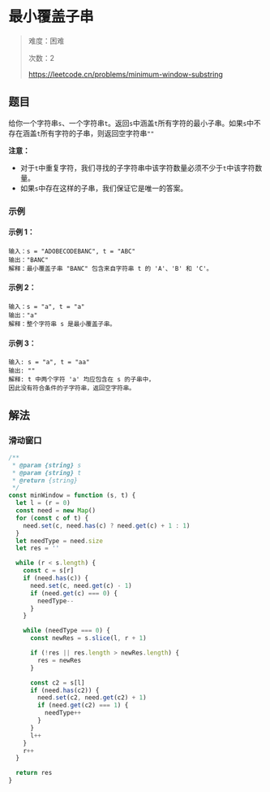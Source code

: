 # 最小覆盖子串

> 难度：困难
>
> 次数：2
>
> https://leetcode.cn/problems/minimum-window-substring

## 题目

给你一个字符串`s`、一个字符串`t`。返回`s`中涵盖`t`所有字符的最小子串。如果`s`中不存在涵盖`t`所有字符的子串，则返回空字符串`""`

**注意：**

- 对于`t`中重复字符，我们寻找的子字符串中该字符数量必须不少于`t`中该字符数量。
- 如果`s`中存在这样的子串，我们保证它是唯一的答案。

### 示例

#### 示例 1：

```
输入：s = "ADOBECODEBANC", t = "ABC"
输出："BANC"
解释：最小覆盖子串 "BANC" 包含来自字符串 t 的 'A'、'B' 和 'C'。
```

#### 示例 2：

```
输入：s = "a", t = "a"
输出："a"
解释：整个字符串 s 是最小覆盖子串。
```

#### 示例 3：

```
输入: s = "a", t = "aa"
输出: ""
解释: t 中两个字符 'a' 均应包含在 s 的子串中，
因此没有符合条件的子字符串，返回空字符串。
```

## 解法

### 滑动窗口

```javascript
/**
 * @param {string} s
 * @param {string} t
 * @return {string}
 */
const minWindow = function (s, t) {
  let l = (r = 0)
  const need = new Map()
  for (const c of t) {
    need.set(c, need.has(c) ? need.get(c) + 1 : 1)
  }
  let needType = need.size
  let res = ''

  while (r < s.length) {
    const c = s[r]
    if (need.has(c)) {
      need.set(c, need.get(c) - 1)
      if (need.get(c) === 0) {
        needType--
      }
    }

    while (needType === 0) {
      const newRes = s.slice(l, r + 1)

      if (!res || res.length > newRes.length) {
        res = newRes
      }

      const c2 = s[l]
      if (need.has(c2)) {
        need.set(c2, need.get(c2) + 1)
        if (need.get(c2) === 1) {
          needType++
        }
      }
      l++
    }
    r++
  }

  return res
}
```
